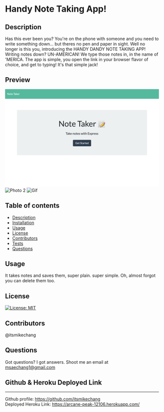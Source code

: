 # Handy Note Taking App!

  ## Description
  Has this ever been you? You're on the phone with someone and you need to write something down... but theres no pen and paper in sight. 
  Well no longer is this you, introducing the HANDY DANDY NOTE TAKING APP! Writing notes down? UN-AMERICAN! We type those notes in, in the 
  name of 'MERICA. The app is simple, you open the link in your browser flavor of choice, and get to typing! It's that simple jack!
  
  ## Preview
  ![Photo 1](/photogifs/screen1.png)
  ![Photo 2](/photogifs/screen2.gif)
  ![Gif](/photogifs/screenrec.png)

  ## Table of contents
  * [Description](#description)
  * [Installation](#installation)
  * [Usage](#usage)
  * [License](#license)
  * [Contributors](#contributors)
  * [Tests](#tests)
  * [Questions](#questions)

  ## Usage
  It takes notes and saves them, super plain. super simple. Oh, almost forgot you can delete them too. 

  ## License
  [![License: MIT](https://img.shields.io/badge/License-MIT-yellow.svg)](https://opensource.org/licenses/MIT)

  ## Contributors
  @itsmikechang

  ## Questions
  Got questions? I got answers. Shoot me an email at msaechang1@gmail.com

  ## Github & Heroku Deployed Link
  ---  
  Github profile: https://github.com/itsmikechang  
  Deployed Heroku Link: https://arcane-peak-12106.herokuapp.com/

